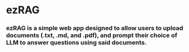 # **ezRAG**
### ezRAG is a simple web app designed to allow users to upload documents (.txt, .md, and .pdf), and prompt their choice of LLM to answer questions using said documents.

